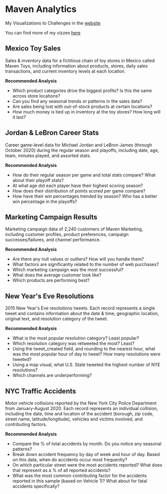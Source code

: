 # Maven Analytics

My Visualizations to Challenges in the [website](https://www.mavenanalytics.io/)

You can find more of my vizzes [here](https://public.tableau.com/profile/anurag.peddi/)

## Mexico Toy Sales

Sales & inventory data for a fictitious chain of toy stores in Mexico called Maven Toys, including information about products, stores, daily sales transactions, and current inventory levels at each location.

**Recommended Analysis**

* Which product categories drive the biggest profits? Is this the same across store locations?
* Can you find any seasonal trends or patterns in the sales data?
* Are sales being lost with out-of-stock products at certain locations?
* How much money is tied up in inventory at the toy stores? How long will it last?

## Jordan & LeBron Career Stats

Career game-level data for Michael Jordan and LeBron James (through October 2020) during the regular season and playoffs, including date, age, team, minutes played, and assorted stats.

**Recommended Analysis**

* How do their regular season per game and total stats compare? What about their playoff stats?
* At what age did each player have their highest scoring season?
* How does their distribution of points scored per game compare?
* How have their win percentages trended by season? Who has a better win percentage in the playoffs?

## Marketing Campaign Results

Marketing campaign data of 2,240 customers of Maven Marketing, including customer profiles, product preferences, campaign successes/failures, and channel performance.

**Recommended Analysis**

* Are there any null values or outliers? How will you handle them?
* What factors are significantly related to the number of web purchases?
* Which marketing campaign was the most successful?
* What does the average customer look like?
* Which products are performing best?

## New Year's Eve Resolutions

2015 New Year's Eve resolutions tweets. Each record represents a single tweet and contains information about the date & time, geographic location, original text, and resolution category of the tweet.

**Recommended Analysis**

* What is the most popular resolution category? Least popular?
* Which resolution category was retweeted the most? Least?
* Using the tweet_created field, and rounding to the nearest hour, what was the most popular hour of day to tweet? How many resolutions were tweeted?
* Using a map visual, what U.S. State tweeted the highest number of NYE resolutions?
* Which channels are underperforming?

## NYC Traffic Accidents

Motor vehicle collisions reported by the New York City Police Department from January-August 2020. Each record represents an individual collision, including the date, time and location of the accident (borough, zip code, street name, latitude/longitude), vehicles and victims involved, and contributing factors.

**Recommended Analysis**

* Compare the % of total accidents by month. Do you notice any seasonal patterns?
* Break down accident frequency by day of week and hour of day. Based on this data, when do accidents occur most frequently?
* On which particular street were the most accidents reported? What does that represent as a % of all reported accidents?
* What was the most common contributing factor for the accidents reported in this sample (based on Vehicle 1)? What about for fatal accidents specifically?
